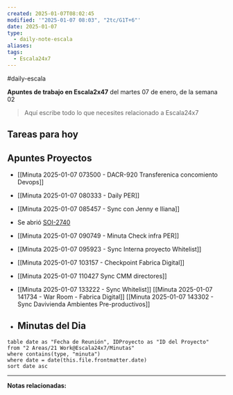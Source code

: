 ```yaml
---
created: 2025-01-07T08:02:45
modified: '"2025-01-07 08:03", "2tc/G1T+6"'
date: 2025-01-07
type:
  - daily-note-escala
aliases: 
tags:
  - Escala24x7
---
```

#daily-escala


**Apuntes de trabajo en Escala2x47** del  martes 07 de enero, de la semana 02 

> Aquí escribe todo lo que necesites relacionado a Escala24x7

## Tareas para hoy


## Apuntes Proyectos
- [[Minuta 2025-01-07 073500 - DACR-920 Transferenica concomiento Devops]]
- [[Minuta 2025-01-07 080333 - Daily PER]]
- [[Minuta 2025-01-07 085457 - Sync con Jenny e Iliana]]
- Se abrió [SOI-2740](https://escala24x7.atlassian.net/browse/SOI-2740)
- [[Minuta 2025-01-07 090749 - Minuta Check infra PER]]
- [[Minuta 2025-01-07 095923 - Sync Interna proyecto Whitelist]]
- [[Minuta 2025-01-07 103157 - Checkpoint Fabrica Digital]]
- [[Minuta 2025-01-07 110427 Sync CMM directores]]
- [[Minuta 2025-01-07 133222 - Sync Whitelist]]
[[Minuta 2025-01-07 141734 - War Room - Fabrica Digital]]
[[Minuta 2025-01-07 143302 - Sync Davivienda Ambientes Pre-productivos]]



- ## Minutas del Dia

 ```dataview
table date as "Fecha de Reunión", IDProyecto as "ID del Proyecto"
from "2 Areas/21 Work@Escala24x7/Minutas"
where contains(type, "minuta")
where date = date(this.file.frontmatter.date)
sort date asc
```

----
**Notas relacionadas:**
